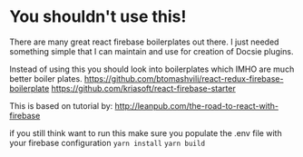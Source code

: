 # You shouldn't use this!
There are many great react firebase boilerplates out there. 
I just needed something simple that I can maintain and use for creation of Docsie plugins. 


Instead of using this you should look into boilerplates which IMHO are much better boiler plates. 
https://github.com/btomashvili/react-redux-firebase-boilerplate
https://github.com/kriasoft/react-firebase-starter


This is based on tutorial by: http://leanpub.com/the-road-to-react-with-firebase

if you still think want to run this make sure you populate the .env file with your firebase configuration
`yarn install`
`yarn build`
